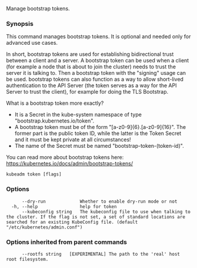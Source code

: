 
Manage bootstrap tokens.

### Synopsis


This command manages bootstrap tokens. It is optional and needed only for advanced use cases.

In short, bootstrap tokens are used for establishing bidirectional trust between a client and a server.
A bootstrap token can be used when a client (for example a node that is about to join the cluster) needs
to trust the server it is talking to. Then a bootstrap token with the "signing" usage can be used.
bootstrap tokens can also function as a way to allow short-lived authentication to the API Server
(the token serves as a way for the API Server to trust the client), for example for doing the TLS Bootstrap.

What is a bootstrap token more exactly?
 - It is a Secret in the kube-system namespace of type "bootstrap.kubernetes.io/token".
 - A bootstrap token must be of the form "[a-z0-9]{6}.[a-z0-9]{16}". The former part is the public token ID,
   while the latter is the Token Secret and it must be kept private at all circumstances!
 - The name of the Secret must be named "bootstrap-token-(token-id)".

You can read more about bootstrap tokens here:
  https://kubernetes.io/docs/admin/bootstrap-tokens/


```
kubeadm token [flags]
```

### Options

```
      --dry-run             Whether to enable dry-run mode or not
  -h, --help                help for token
      --kubeconfig string   The kubeconfig file to use when talking to the cluster. If the flag is not set, a set of standard locations are searched for an existing KubeConfig file. (default "/etc/kubernetes/admin.conf")
```

### Options inherited from parent commands

```
      --rootfs string   [EXPERIMENTAL] The path to the 'real' host root filesystem.
```

